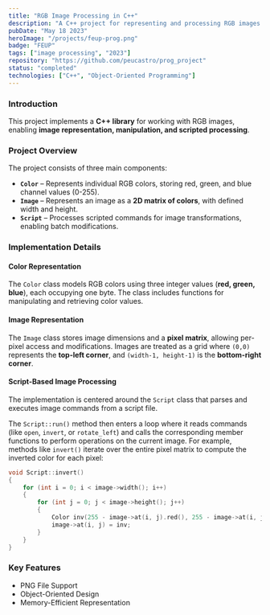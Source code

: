 ```yaml
---
title: "RGB Image Processing in C++"
description: "A C++ project for representing and processing RGB images with 8-bit color channels, supporting PNG file manipulation and scripted image transformations."
pubDate: "May 18 2023"
heroImage: "/projects/feup-prog.png"
badge: "FEUP"
tags: ["image processing", "2023"]
repository: "https://github.com/peucastro/prog_project"
status: "completed"
technologies: ["C++", "Object-Oriented Programming"]
---
```


### **Introduction**

This project implements a **C++ library** for working with RGB images, enabling **image representation, manipulation, and scripted processing**.

### **Project Overview**

The project consists of three main components:

- **`Color`** – Represents individual RGB colors, storing red, green, and blue channel values (0-255).
- **`Image`** – Represents an image as a **2D matrix of colors**, with defined width and height.
- **`Script`** – Processes scripted commands for image transformations, enabling batch modifications.

### **Implementation Details**

#### **Color Representation**

The `Color` class models RGB colors using three integer values (**red, green, blue**), each occupying one byte. The class includes functions for manipulating and retrieving color values.

#### **Image Representation**

The `Image` class stores image dimensions and a **pixel matrix**, allowing per-pixel access and modifications. Images are treated as a grid where `(0,0)` represents the **top-left corner**, and `(width-1, height-1)` is the **bottom-right corner**.

#### **Script-Based Image Processing**

The implementation is centered around the `Script` class that parses and executes image commands from a script file.

The `Script::run()` method then enters a loop where it reads commands (like `open`, `invert`, or `rotate_left`) and calls the corresponding member functions to perform operations on the current image. For example, methods like `invert()` iterate over the entire pixel matrix to compute the inverted color for each pixel:

```cpp
void Script::invert()
{
    for (int i = 0; i < image->width(); i++)
    {
        for (int j = 0; j < image->height(); j++)
        {
            Color inv(255 - image->at(i, j).red(), 255 - image->at(i, j).green(), 255 - image->at(i, j).blue());
            image->at(i, j) = inv;
        }
    }
}
```

### **Key Features**

- PNG File Support
- Object-Oriented Design
- Memory-Efficient Representation
